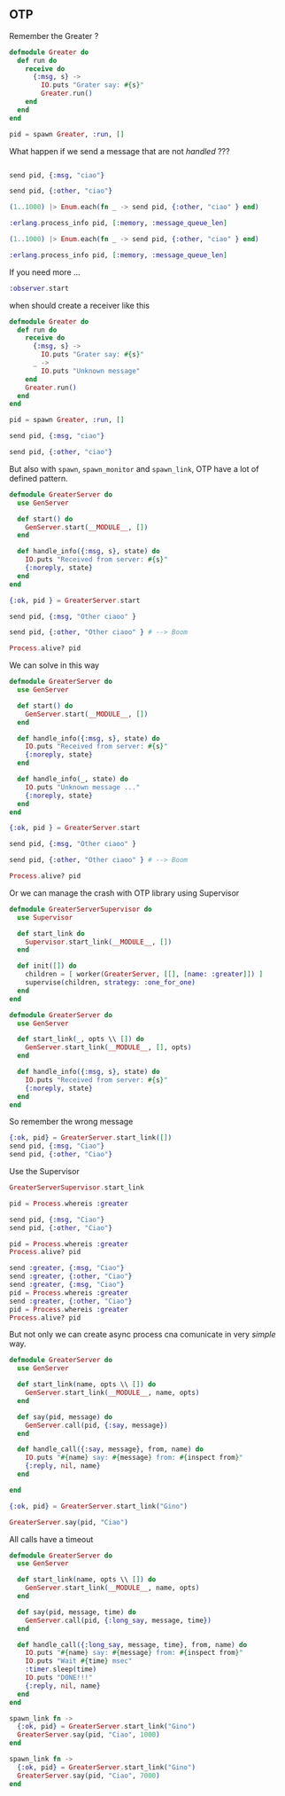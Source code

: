 ## OTP
Remember the Greater ?

```elixir
defmodule Greater do
  def run do
    receive do
      {:msg, s} ->
        IO.puts "Grater say: #{s}"
        Greater.run()
    end
  end
end

pid = spawn Greater, :run, []
```

What happen if we send a message that are not _handled_ ???

```elixir

send pid, {:msg, "ciao"}

send pid, {:other, "ciao"}

(1..1000) |> Enum.each(fn _ -> send pid, {:other, "ciao" } end)

:erlang.process_info pid, [:memory, :message_queue_len]

(1..1000) |> Enum.each(fn _ -> send pid, {:other, "ciao" } end)

:erlang.process_info pid, [:memory, :message_queue_len]
```

If you need more ...

```elixir
:observer.start
```

when should create a receiver like this

```elixir
defmodule Greater do
  def run do
    receive do
      {:msg, s} ->
        IO.puts "Grater say: #{s}"
      _ ->
        IO.puts "Unknown message"
    end
    Greater.run()
  end
end

pid = spawn Greater, :run, []

send pid, {:msg, "ciao"}

send pid, {:other, "ciao"}
```

But also with `spawn`, `spawn_monitor` and `spawn_link`, OTP have a lot of
defined pattern.

```elixir
defmodule GreaterServer do
  use GenServer

  def start() do
    GenServer.start(__MODULE__, [])
  end

  def handle_info({:msg, s}, state) do
    IO.puts "Received from server: #{s}"
    {:noreply, state}
  end
end

{:ok, pid } = GreaterServer.start

send pid, {:msg, "Other ciaoo" }

send pid, {:other, "Other ciaoo" } # --> Boom

Process.alive? pid

```

We can solve in this way

```elixir
defmodule GreaterServer do
  use GenServer

  def start() do
    GenServer.start(__MODULE__, [])
  end

  def handle_info({:msg, s}, state) do
    IO.puts "Received from server: #{s}"
    {:noreply, state}
  end

  def handle_info(_, state) do
    IO.puts "Unknown message ..."
    {:noreply, state}
  end
end

{:ok, pid } = GreaterServer.start

send pid, {:msg, "Other ciaoo" }

send pid, {:other, "Other ciaoo" } # --> Boom

Process.alive? pid

```

Or we can manage the crash with OTP library using Supervisor

```elixir
defmodule GreaterServerSupervisor do
  use Supervisor

  def start_link do
    Supervisor.start_link(__MODULE__, [])
  end

  def init([]) do
    children = [ worker(GreaterServer, [[], [name: :greater]]) ]
    supervise(children, strategy: :one_for_one)
  end
end

defmodule GreaterServer do
  use GenServer

  def start_link(_, opts \\ []) do
    GenServer.start_link(__MODULE__, [], opts)
  end

  def handle_info({:msg, s}, state) do
    IO.puts "Received from server: #{s}"
    {:noreply, state}
  end
end

```

So remember the wrong message

```elixir
{:ok, pid} = GreaterServer.start_link([])
send pid, {:msg, "Ciao"}
send pid, {:other, "Ciao"}
```

Use the Supervisor

```elixir
GreaterServerSupervisor.start_link

pid = Process.whereis :greater

send pid, {:msg, "Ciao"}
send pid, {:other, "Ciao"}

pid = Process.whereis :greater
Process.alive? pid

send :greater, {:msg, "Ciao"}
send :greater, {:other, "Ciao"}
send :greater, {:msg, "Ciao"}
pid = Process.whereis :greater
send :greater, {:other, "Ciao"}
pid = Process.whereis :greater
Process.alive? pid

```

But not only we can create async process cna comunicate in very _simple_ way.

```elixir
defmodule GreaterServer do
  use GenServer

  def start_link(name, opts \\ []) do
    GenServer.start_link(__MODULE__, name, opts)
  end

  def say(pid, message) do
    GenServer.call(pid, {:say, message})
  end

  def handle_call({:say, message}, from, name) do
    IO.puts "#{name} say: #{message} from: #{inspect from}"
    {:reply, nil, name}
  end

end

{:ok, pid} = GreaterServer.start_link("Gino")

GreaterServer.say(pid, "Ciao")

```

All calls have a timeout

```elixir
defmodule GreaterServer do
  use GenServer

  def start_link(name, opts \\ []) do
    GenServer.start_link(__MODULE__, name, opts)
  end

  def say(pid, message, time) do
    GenServer.call(pid, {:long_say, message, time})
  end

  def handle_call({:long_say, message, time}, from, name) do
    IO.puts "#{name} say: #{message} from: #{inspect from}"
    IO.puts "Wait #{time} msec"
    :timer.sleep(time)
    IO.puts "DONE!!!"
    {:reply, nil, name}
  end
end

spawn_link fn ->
  {:ok, pid} = GreaterServer.start_link("Gino")
  GreaterServer.say(pid, "Ciao", 1000)
end

spawn_link fn ->
  {:ok, pid} = GreaterServer.start_link("Gino")
  GreaterServer.say(pid, "Ciao", 7000)
end

```

